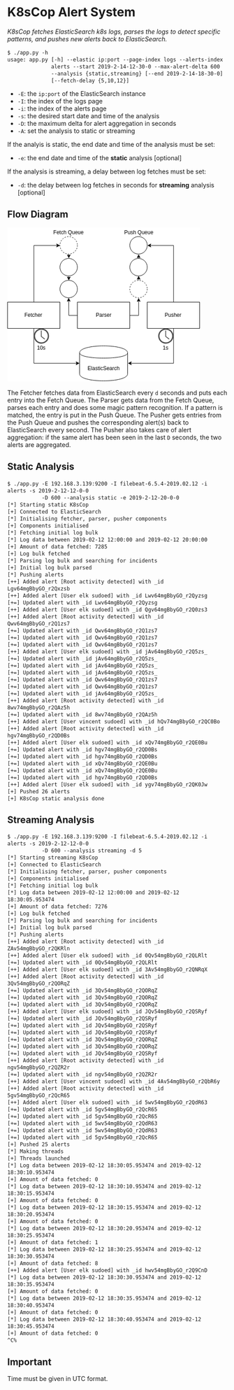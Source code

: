 # K8sCop Alert System

_K8sCop fetches ElasticSearch k8s logs, parses the logs to detect specific patterns, and pushes new alerts back to ElasticSearch._

```
$ ./app.py -h
usage: app.py [-h] --elastic ip:port --page-index logs --alerts-index
              alerts --start 2019-2-14-12-30-0 --max-alert-delta 600
              --analysis {static,streaming} [--end 2019-2-14-18-30-0]
              [--fetch-delay {5,10,12}]
```

- `-E`: the `ip:port` of the ElasticSearch instance
- `-I`: the index of the logs page
- `-i`: the index of the alerts page
- `-s`: the desired start date and time of the analysis
- `-D`: the maximum delta for alert aggregation in seconds
- `-A`: set the analysis to static or streaming

If the analyis is static, the end date and time of the analysis must be set:

- `-e`: the end date and time of the **static** analysis [optional]

If the analysis is streaming, a delay between log fetches must be set:

- `-d`: the delay between log fetches in seconds for **streaming** analysis [optional]

## Flow Diagram

![](flow.png)

The Fetcher fetches data from ElasticSearch every `d` seconds and puts each entry into the Fetch Queue. 
The Parser gets data from the Fetch Queue, parses each entry and does some magic pattern recognition. 
If a pattern is matched, the entry is put in the Push Queue.
The Pusher gets entries from the Push Queue and pushes the corresponding alert(s) back to ElasticSearch every second.
The Pusher also takes care of alert aggregation: if the same alert has been seen in the last `D` seconds, the two alerts are aggregated. 

## Static Analysis

```
$ ./app.py -E 192.168.3.139:9200 -I filebeat-6.5.4-2019.02.12 -i alerts -s 2019-2-12-12-0-0 
           -D 600 --analysis static -e 2019-2-12-20-0-0
[*] Starting static K8sCop
[+] Connected to ElasticSearch
[*] Initialising fetcher, parser, pusher components
[+] Components initialised
[*] Fetching initial log bulk
[*] Log data between 2019-02-12 12:00:00 and 2019-02-12 20:00:00
[+] Amount of data fetched: 7285
[+] Log bulk fetched
[*] Parsing log bulk and searching for incidents
[+] Initial log bulk parsed
[*] Pushing alerts
[++] Added alert [Root activity detected] with _id Lgv64mgBbyGO_r2Qxzsb
[++] Added alert [User elk sudoed] with _id Lwv64mgBbyGO_r2Qyzsg
[+=] Updated alert with _id Lwv64mgBbyGO_r2Qyzsg
[++] Added alert [User elk sudoed] with _id Qgv64mgBbyGO_r2Q0zs3
[++] Added alert [Root activity detected] with _id Qwv64mgBbyGO_r2Q1zs7
[+=] Updated alert with _id Qwv64mgBbyGO_r2Q1zs7
[+=] Updated alert with _id Qwv64mgBbyGO_r2Q1zs7
[+=] Updated alert with _id Qwv64mgBbyGO_r2Q1zs7
[++] Added alert [User elk sudoed] with _id jAv64mgBbyGO_r2Q5zs_
[+=] Updated alert with _id jAv64mgBbyGO_r2Q5zs_
[+=] Updated alert with _id jAv64mgBbyGO_r2Q5zs_
[+=] Updated alert with _id jAv64mgBbyGO_r2Q5zs_
[+=] Updated alert with _id Qwv64mgBbyGO_r2Q1zs7
[+=] Updated alert with _id Qwv64mgBbyGO_r2Q1zs7
[+=] Updated alert with _id jAv64mgBbyGO_r2Q5zs_
[++] Added alert [Root activity detected] with _id 8wv74mgBbyGO_r2QAz5h
[+=] Updated alert with _id 8wv74mgBbyGO_r2QAz5h
[++] Added alert [User vincent sudoed] with _id hQv74mgBbyGO_r2QC0Bo
[++] Added alert [Root activity detected] with _id hgv74mgBbyGO_r2QD0Bs
[++] Added alert [User elk sudoed] with _id xQv74mgBbyGO_r2QE0Bu
[+=] Updated alert with _id hgv74mgBbyGO_r2QD0Bs
[+=] Updated alert with _id hgv74mgBbyGO_r2QD0Bs
[+=] Updated alert with _id xQv74mgBbyGO_r2QE0Bu
[+=] Updated alert with _id xQv74mgBbyGO_r2QE0Bu
[+=] Updated alert with _id hgv74mgBbyGO_r2QD0Bs
[++] Added alert [User elk sudoed] with _id ygv74mgBbyGO_r2QK0Jw
[+] Pushed 26 alerts
[+] K8sCop static analysis done
```

## Streaming Analysis

```
$ ./app.py -E 192.168.3.139:9200 -I filebeat-6.5.4-2019.02.12 -i alerts -s 2019-2-12-12-0-0 
           -D 600 --analysis streaming -d 5
[*] Starting streaming K8sCop
[+] Connected to ElasticSearch
[*] Initialising fetcher, parser, pusher components
[+] Components initialised
[*] Fetching initial log bulk
[*] Log data between 2019-02-12 12:00:00 and 2019-02-12 18:30:05.953474
[+] Amount of data fetched: 7276
[+] Log bulk fetched
[*] Parsing log bulk and searching for incidents
[+] Initial log bulk parsed
[*] Pushing alerts
[++] Added alert [Root activity detected] with _id ZAv54mgBbyGO_r2QKRln
[++] Added alert [User elk sudoed] with _id 0Qv54mgBbyGO_r2QLRlt
[+=] Updated alert with _id 0Qv54mgBbyGO_r2QLRlt
[++] Added alert [User elk sudoed] with _id 3Av54mgBbyGO_r2QNRqX
[++] Added alert [Root activity detected] with _id 3Qv54mgBbyGO_r2QORqZ
[+=] Updated alert with _id 3Qv54mgBbyGO_r2QORqZ
[+=] Updated alert with _id 3Qv54mgBbyGO_r2QORqZ
[+=] Updated alert with _id 3Qv54mgBbyGO_r2QORqZ
[++] Added alert [User elk sudoed] with _id JQv54mgBbyGO_r2QSRyf
[+=] Updated alert with _id JQv54mgBbyGO_r2QSRyf
[+=] Updated alert with _id JQv54mgBbyGO_r2QSRyf
[+=] Updated alert with _id JQv54mgBbyGO_r2QSRyf
[+=] Updated alert with _id 3Qv54mgBbyGO_r2QORqZ
[+=] Updated alert with _id 3Qv54mgBbyGO_r2QORqZ
[+=] Updated alert with _id JQv54mgBbyGO_r2QSRyf
[++] Added alert [Root activity detected] with _id ngv54mgBbyGO_r2QZR2r
[+=] Updated alert with _id ngv54mgBbyGO_r2QZR2r
[++] Added alert [User vincent sudoed] with _id 4Av54mgBbyGO_r2QbR6y
[++] Added alert [Root activity detected] with _id 5gv54mgBbyGO_r2QcR65
[++] Added alert [User elk sudoed] with _id 5wv54mgBbyGO_r2QdR63
[+=] Updated alert with _id 5gv54mgBbyGO_r2QcR65
[+=] Updated alert with _id 5gv54mgBbyGO_r2QcR65
[+=] Updated alert with _id 5wv54mgBbyGO_r2QdR63
[+=] Updated alert with _id 5wv54mgBbyGO_r2QdR63
[+=] Updated alert with _id 5gv54mgBbyGO_r2QcR65
[+] Pushed 25 alerts
[*] Making threads
[+] Threads launched
[*] Log data between 2019-02-12 18:30:05.953474 and 2019-02-12 18:30:10.953474
[+] Amount of data fetched: 0
[*] Log data between 2019-02-12 18:30:10.953474 and 2019-02-12 18:30:15.953474
[+] Amount of data fetched: 0
[*] Log data between 2019-02-12 18:30:15.953474 and 2019-02-12 18:30:20.953474
[+] Amount of data fetched: 0
[*] Log data between 2019-02-12 18:30:20.953474 and 2019-02-12 18:30:25.953474
[+] Amount of data fetched: 1
[*] Log data between 2019-02-12 18:30:25.953474 and 2019-02-12 18:30:30.953474
[+] Amount of data fetched: 8
[++] Added alert [User elk sudoed] with _id hwv54mgBbyGO_r2Q9CnD
[*] Log data between 2019-02-12 18:30:30.953474 and 2019-02-12 18:30:35.953474
[+] Amount of data fetched: 0
[*] Log data between 2019-02-12 18:30:35.953474 and 2019-02-12 18:30:40.953474
[+] Amount of data fetched: 0
[*] Log data between 2019-02-12 18:30:40.953474 and 2019-02-12 18:30:45.953474
[+] Amount of data fetched: 0
^C%
```

## Important

Time must be given in UTC format. 